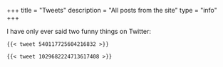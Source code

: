+++
title = "Tweets"
description = "All posts from the site"
type = "info"
+++

I have only ever said two funny things on Twitter:

`{{< tweet 540117725604216832 >}}`

`{{< tweet 1029682224713617408 >}}`
